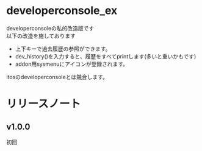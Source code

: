 # developerconsole_ex
developerconsoleの私的改造版です  
以下の改造を施しております
* 上下キーで過去履歴の参照ができます。  
* dev_history()を入力すると、履歴をすべてprintします(多いと重いかもです)
* addon用sysmenuにアイコンが登録されます。

itosのdeveloperconsoleとは競合します。

# リリースノート
## v1.0.0
初回